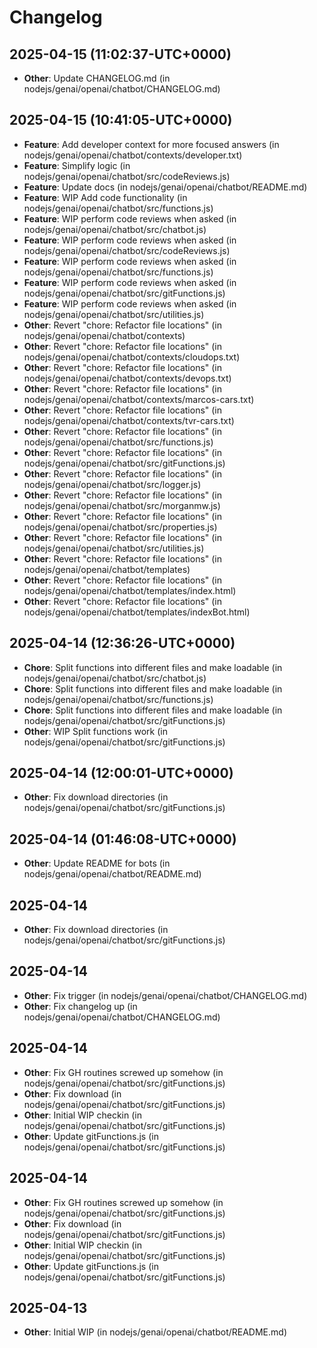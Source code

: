 # Changelog
## 2025-04-15	(11:02:37-UTC+0000)
- **Other**: Update CHANGELOG.md (in nodejs/genai/openai/chatbot/CHANGELOG.md)
## 2025-04-15	(10:41:05-UTC+0000)
- **Feature**:  Add developer context for more focused answers (in nodejs/genai/openai/chatbot/contexts/developer.txt)
- **Feature**:  Simplify logic (in nodejs/genai/openai/chatbot/src/codeReviews.js)
- **Feature**:  Update docs (in nodejs/genai/openai/chatbot/README.md)
- **Feature**:  WIP Add code functionality (in nodejs/genai/openai/chatbot/src/functions.js)
- **Feature**:  WIP perform code reviews when asked (in nodejs/genai/openai/chatbot/src/chatbot.js)
- **Feature**:  WIP perform code reviews when asked (in nodejs/genai/openai/chatbot/src/codeReviews.js)
- **Feature**:  WIP perform code reviews when asked (in nodejs/genai/openai/chatbot/src/functions.js)
- **Feature**:  WIP perform code reviews when asked (in nodejs/genai/openai/chatbot/src/gitFunctions.js)
- **Feature**:  WIP perform code reviews when asked (in nodejs/genai/openai/chatbot/src/utilities.js)
- **Other**: Revert "chore: Refactor file locations" (in nodejs/genai/openai/chatbot/contexts)
- **Other**: Revert "chore: Refactor file locations" (in nodejs/genai/openai/chatbot/contexts/cloudops.txt)
- **Other**: Revert "chore: Refactor file locations" (in nodejs/genai/openai/chatbot/contexts/devops.txt)
- **Other**: Revert "chore: Refactor file locations" (in nodejs/genai/openai/chatbot/contexts/marcos-cars.txt)
- **Other**: Revert "chore: Refactor file locations" (in nodejs/genai/openai/chatbot/contexts/tvr-cars.txt)
- **Other**: Revert "chore: Refactor file locations" (in nodejs/genai/openai/chatbot/src/functions.js)
- **Other**: Revert "chore: Refactor file locations" (in nodejs/genai/openai/chatbot/src/gitFunctions.js)
- **Other**: Revert "chore: Refactor file locations" (in nodejs/genai/openai/chatbot/src/logger.js)
- **Other**: Revert "chore: Refactor file locations" (in nodejs/genai/openai/chatbot/src/morganmw.js)
- **Other**: Revert "chore: Refactor file locations" (in nodejs/genai/openai/chatbot/src/properties.js)
- **Other**: Revert "chore: Refactor file locations" (in nodejs/genai/openai/chatbot/src/utilities.js)
- **Other**: Revert "chore: Refactor file locations" (in nodejs/genai/openai/chatbot/templates)
- **Other**: Revert "chore: Refactor file locations" (in nodejs/genai/openai/chatbot/templates/index.html)
- **Other**: Revert "chore: Refactor file locations" (in nodejs/genai/openai/chatbot/templates/indexBot.html)
## 2025-04-14	(12:36:26-UTC+0000)
- **Chore**:  Split functions into different files and make loadable (in nodejs/genai/openai/chatbot/src/chatbot.js)
- **Chore**:  Split functions into different files and make loadable (in nodejs/genai/openai/chatbot/src/functions.js)
- **Chore**:  Split functions into different files and make loadable (in nodejs/genai/openai/chatbot/src/gitFunctions.js)
- **Other**: WIP Split functions work (in nodejs/genai/openai/chatbot/src/gitFunctions.js)
## 2025-04-14	(12:00:01-UTC+0000)
- **Other**: Fix download directories (in nodejs/genai/openai/chatbot/src/gitFunctions.js)
## 2025-04-14	(01:46:08-UTC+0000)
- **Other**: Update README for bots (in nodejs/genai/openai/chatbot/README.md)
## 2025-04-14
- **Other**: Fix download directories (in nodejs/genai/openai/chatbot/src/gitFunctions.js)
## 2025-04-14
- **Other**: Fix trigger (in nodejs/genai/openai/chatbot/CHANGELOG.md)
- **Other**: Fix changelog up (in nodejs/genai/openai/chatbot/CHANGELOG.md)
## 2025-04-14
- **Other**: Fix GH routines screwed up somehow (in nodejs/genai/openai/chatbot/src/gitFunctions.js)
- **Other**: Fix download (in nodejs/genai/openai/chatbot/src/gitFunctions.js)
- **Other**: Initial WIP checkin (in nodejs/genai/openai/chatbot/src/gitFunctions.js)
- **Other**: Update gitFunctions.js (in nodejs/genai/openai/chatbot/src/gitFunctions.js)
## 2025-04-14
- **Other**: Fix GH routines screwed up somehow (in nodejs/genai/openai/chatbot/src/gitFunctions.js)
- **Other**: Fix download (in nodejs/genai/openai/chatbot/src/gitFunctions.js)
- **Other**: Initial WIP checkin (in nodejs/genai/openai/chatbot/src/gitFunctions.js)
- **Other**: Update gitFunctions.js (in nodejs/genai/openai/chatbot/src/gitFunctions.js)
## 2025-04-13
- **Other**: Initial WIP (in nodejs/genai/openai/chatbot/README.md)
